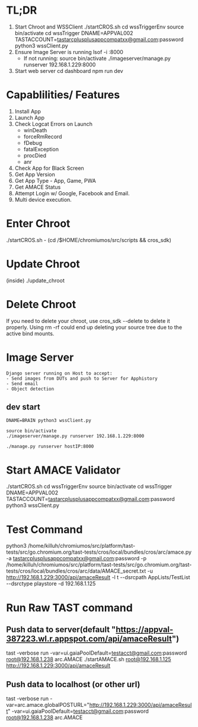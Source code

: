 # TL;DR
1. Start Chroot and WSSClient
    ./startCROS.sh
    cd wssTriggerEnv
    source bin/activate
    cd wssTrigger
    DNAME=APPVAL002 TASTACCOUNT=tastarcplusplusappcompatxx@gmail.com:password python3 wssClient.py
2. Ensure Image Server is running
    lsof -i :8000
    - If not running:
        source bin/activate
        ./imageserver/manage.py runserver 192.168.1.229:8000
3. Start web server
    cd dashboard
    npm run dev


# Capablilities/ Features
1. Install App
2. Launch App
3. Check Logcat Errors on Launch
    - winDeath
    - forceRmRecord
    - fDebug
    - fatalException
    - procDied
    - anr
4. Check App for Black Screen
5. Get App Version
6. Get App Type - App, Game, PWA
7. Get AMACE Status
8. Attempt Login w/ Google, Facebook and Email.
9. Multi device execution.


# Enter Chroot
./startCROS.sh
    - (cd /$HOME/chromiumos/src/scripts && cros_sdk)

# Update Chroot
 (inside) ./update_chroot

# Delete Chroot
If you need to delete your chroot, use cros_sdk --delete to delete it properly. Using rm -rf could end up deleting your source tree due to the active bind mounts.


# Image Server
    Django server running on Host to accept:
    - Send images from DUTs and push to Server for Apphistory
    - Send email
    - Object detection

## dev start
    DNAME=BRAIN python3 wssClient.py

    source bin/activate
    ./imageserver/manage.py runserver 192.168.1.229:8000

    ./manage.py runserver hostIP:8000



# Start AMACE Validator
./startCROS.sh
cd wssTriggerEnv
source bin/activate
cd wssTrigger
DNAME=APPVAL002 TASTACCOUNT=tastarcplusplusappcompatxx@gmail.com:password python3 wssClient.py


# Test Command
python3 /home/killuh/chromiumos/src/platform/tast-tests/src/go.chromium.org/tast-tests/cros/local/bundles/cros/arc/amace.py -a tastarcplusplusappcompatxx@gmail.com:password -p /home/killuh/chromiumos/src/platform/tast-tests/src/go.chromium.org/tast-tests/cros/local/bundles/cros/arc/data/AMACE_secret.txt -u http://192.168.1.229:3000/api/amaceResult -l  t --dsrcpath AppLists/TestList --dsrctype playstore -d  192.168.1.125


# Run Raw TAST command
## Push data to server(default "https://appval-387223.wl.r.appspot.com/api/amaceResult")
tast -verbose run  -var=ui.gaiaPoolDefault=testacct@gmail.com:password root@192.168.1.238 arc.AMACE
./startAMACE.sh root@192.168.1.125 http://192.168.1.229:3000/api/amaceResult

## Push data to localhost (or other url)
tast -verbose run -var=arc.amace.globalPOSTURL="http://192.168.1.229:3000/api/amaceResult" -var=ui.gaiaPoolDefault=testacct@gmail.com:password root@192.168.1.238 arc.AMACE

